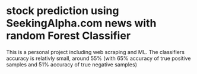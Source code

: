 # stock prediction using SeekingAlpha.com news with random Forest Classifier
This is a personal project including web scraping and ML. The classifiers accuracy is relativly small, around 55% (with 65% accuracy of true positive samples and 51% accuracy of true negative samples)

